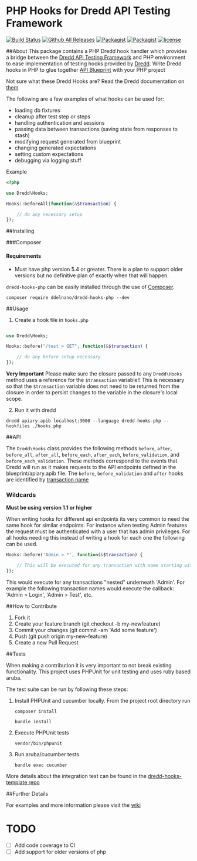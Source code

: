 # PHP Hooks for Dredd API Testing Framework
[![Build Status](https://travis-ci.org/ddelnano/dredd-hooks-php.svg?branch=master)](https://travis-ci.org/ddelnano/dredd-hooks-php)
[![Github All Releases](https://img.shields.io/github/downloads/ddelnano/dredd-hooks-php/total.svg?maxAge=2592000)]()
[![Packagist](https://img.shields.io/packagist/dm/ddelnano/dredd-hooks-php.svg?maxAge=2592000)]() [![Packagist](https://img.shields.io/packagist/v/ddelnano/dredd-hooks-php.svg?maxAge=2592000)]()  [![license](https://img.shields.io/github/license/ddelnano/dredd-hooks-php.svg?maxAge=2592000)]()

##About
This package contains a PHP Dredd hook handler which provides a bridge between the [Dredd API Testing Framework](http://dredd.readthedocs.org/en/latest/)
 and PHP environment to ease implementation of testing hooks provided by [Dredd](http://dredd.readthedocs.org/en/latest/). Write Dredd hooks in PHP to glue together [API Blueprint](https://apiblueprint.org/) with your PHP project

Not sure what these Dredd Hooks are?  Read the Dredd documentation on [them](http://dredd.readthedocs.org/en/latest/hooks/)

The following are a few examples of what hooks can be used for:

- loading db fixtures
- cleanup after test step or steps
- handling authentication and sessions
- passing data between transactions (saving state from responses to stash)
- modifying request generated from blueprint
- changing generated expectations
- setting custom expectations
- debugging via logging stuff


Example

```php
<?php

use Dredd\Hooks;

Hooks::beforeAll(function(&$transaction) {

    // do any necessary setup
});
```
##Installing

###Composer

#### Requirements

- Must have php version 5.4 or greater.  There is a plan to support older versions but no definitive plan of exactly when that will happen.

`dredd-hooks-php` can be easily installed through the use of [Composer](https://getcomposer.org/).

`composer require ddelnano/dredd-hooks-php --dev`

##Usage

1. Create a hook file in `hooks.php`

```php

use Dredd\Hooks;

Hooks::before("/test > GET", function(&$transaction) {

    // do any before setup necessary
});
```

**Very Important**  Please make sure the closure passed to any `Dredd\Hooks` method uses a reference for the `$transaction` variable!!
This is necessary so that the `$transaction` variable does not need to be returned from the closure in order to persist changes to the variable
in the closure's local scope.


2. Run it with dredd

`dredd apiary.apib localhost:3000 --language dredd-hooks-php --hookfiles ./hooks.php`

##API

The `Dredd\Hooks` class provides the following methods `before`, `after`, `before_all`, `after_all`, `before_each`, `after_each`, `before_validation`, and `before_each_validation`.
These methods correspond to the events that Dredd will run as it makes requests to the API endpoints defined in the blueprint/apiary.apib file.
The `before`, `before_validation` and `after` hooks are identified by [transaction name](http://dredd.readthedocs.org/en/latest/hooks/#getting-transaction-names)

### Wildcards

**Must be using version 1.1 or higher**

When writing hooks for different api endpoints its very common to need the same hook for similar endpoints. For instance when testing Admin features
the request must be authenticated with a user that has admin privileges.  For all hooks needing this instead of writing a hook for each one the following 
can be used.

```php
Hooks::before('Admin > *', function(&$transaction) {

    // This will be executed for any transaction with name starting with 'Admin > '
});
```

This would execute for any transactions "nested" underneath 'Admin'.  For example the following transaction names would execute the callback: 'Admin > Login', 'Admin > Test', etc.

##How to Contribute

1. Fork it
2. Create your feature branch (git checkout -b my-newfeature)
3. Commit your changes (git commit -am 'Add some feature')
4. Push (git push origin my-new-feature)
5. Create a new Pull Request

##Tests

When making a contribution it is very important to not break existing functionality.  This project uses PHPUnit for unit testing and
uses ruby based aruba.  
 
The test suite can be run by following these steps:
 
1. Install PHPUnit and cucumber locally. From the project root directory run

   `composer install`
   
   `bundle install`
   
2. Execute PHPUnit tests
   
   `vendor/bin/phpunit`
   
3. Run aruba/cucumber tests
   
   `bundle exec cucumber`
   
More details about the integration test can be found in the [dredd-hooks-template repo](https://github.com/apiaryio/dredd-hooks-template)   

##Further Details

For examples and more information please visit the [wiki](https://github.com/ddelnano/dredd-hooks-php/wiki)

# TODO
- [ ] Add code coverage to CI
- [ ] Add support for older versions of php
